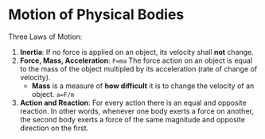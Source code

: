 # Motion of Physical Bodies

Three Laws of Motion:

1. **Inertia**: If no force is applied on an object, its velocity shall **not** change.
2. **Force, Mass, Acceleration**: `F=ma` The force action on an object is equal to the mass of the object multipled by its acceleration (rate of change of velocity).
   - **Mass** is a measure of **how difficult** it is to change the velocity of an object. `a=F/m`
3. **Action and Reaction**: For every action there is an equal and opposite reaction. In other words, whenever one body exerts a force on another, the second body exerts a force of the same magnitude and opposite direction on the first.
